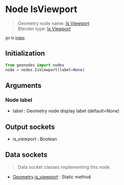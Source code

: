
# Node IsViewport

> Geometry node name: [Is Viewport](https://docs.blender.org/manual/en/latest/modeling/geometry_nodes/material/is_viewport.html)<br>
  Blender type: [Is Viewport](https://docs.blender.org/api/current/bpy.types.GeometryNodeIsViewport.html)
  
<sub>go to [index](/docs/index.md)</sub>

## Initialization

```python
from geonodes import nodes
node = nodes.IsViewport(label=None)
```



## Arguments


### Node label

- label : Geometry node display label (default=None)

## Output sockets

- is_viewport : Boolean

## Data sockets

> Data socket classes implementing this node.
  
  
- [Geometry](/docs/sockets/Geometry.md).[is_viewport](/docs/sockets/Geometry.md#is_viewport) : Static method
  
